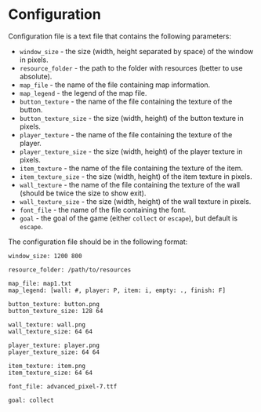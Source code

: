 # Configuration
 
Configuration file is a text file that contains the following parameters:
- `window_size` - the size (width, height separated by space) of the window in pixels.
- `resource_folder` - the path to the folder with resources (better to use absolute).
- `map_file` - the name of the file containing map information.
- `map_legend` - the legend of the map file.
- `button_texture` - the name of the file containing the texture of the button.
- `button_texture_size` - the size (width, height) of the button texture in pixels.
- `player_texture` - the name of the file containing the texture of the player.
- `player_texture_size` - the size (width, height) of the player texture in pixels.
- `item_texture` - the name of the file containing the texture of the item.
- `item_texture_size` - the size (width, height) of the item texture in pixels.
- `wall_texture` - the name of the file containing the texture of the wall (should be twice the size to show exit).
- `wall_texture_size` - the size (width, height) of the wall texture in pixels.
- `font_file` - the name of the file containing the font.
- `goal` - the goal of the game (either `collect` or `escape`), but default is `escape`.

The configuration file should be in the following format:
```
window_size: 1200 800

resource_folder: /path/to/resources

map_file: map1.txt
map_legend: [wall: #, player: P, item: i, empty: ., finish: F]

button_texture: button.png
button_texture_size: 128 64

wall_texture: wall.png
wall_texture_size: 64 64

player_texture: player.png
player_texture_size: 64 64

item_texture: item.png
item_texture_size: 64 64

font_file: advanced_pixel-7.ttf

goal: collect
```